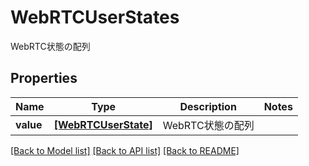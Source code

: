 # WebRTCUserStates

WebRTC状態の配列

## Properties
Name | Type | Description | Notes
------------ | ------------- | ------------- | -------------
**value** | [**[WebRTCUserState]**](WebRTCUserState.md) | WebRTC状態の配列 | 

[[Back to Model list]](../README.md#documentation-for-models) [[Back to API list]](../README.md#documentation-for-api-endpoints) [[Back to README]](../README.md)


